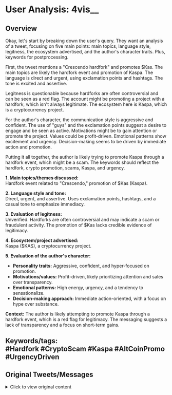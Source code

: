 # User Analysis: 4vis__

## Overview

<think>
Okay, let's start by breaking down the user's query. They want an analysis of a tweet, focusing on five main points: main topics, language style, legitness, the ecosystem advertised, and the author's character traits. Plus, keywords for postprocessing.

First, the tweet mentions a "Crescendo hardfork" and promotes $Kas. The main topics are likely the hardfork event and promotion of Kaspa. The language is direct and urgent, using exclamation points and hashtags. The tone is excited and assertive. 

Legitness is questionable because hardforks are often controversial and can be seen as a red flag. The account might be promoting a project with a hardfork, which isn't always legitimate. The ecosystem here is Kaspa, which is a cryptocurrency project. 

For the author's character, the communication style is aggressive and confident. The use of "guys" and the exclamation points suggest a desire to engage and be seen as active. Motivations might be to gain attention or promote the project. Values could be profit-driven. Emotional patterns show excitement and urgency. Decision-making seems to be driven by immediate action and promotion.

Putting it all together, the author is likely trying to promote Kaspa through a hardfork event, which might be a scam. The keywords should reflect the hardfork, crypto promotion, scams, Kaspa, and urgency.
</think>

**1. Main topics/themes discussed:**  
Hardfork event related to "Crescendo," promotion of $Kas (Kaspa).  

**2. Language style and tone:**  
Direct, urgent, and assertive. Uses exclamation points, hashtags, and a casual tone to emphasize immediacy.  

**3. Evaluation of legitness:**  
Unverified. Hardforks are often controversial and may indicate a scam or fraudulent activity. The promotion of $Kas lacks credible evidence of legitimacy.  

**4. Ecosystem/project advertised:**  
Kaspa ($KAS), a cryptocurrency project.  

**5. Evaluation of the author's character:**  
- **Personality traits:** Aggressive, confident, and hyper-focused on promotion.  
- **Motivations/values:** Profit-driven, likely prioritizing attention and sales over transparency.  
- **Emotional patterns:** High energy, urgency, and a tendency to sensationalize.  
- **Decision-making approach:** Immediate action-oriented, with a focus on hype over substance.  

**Context:** The author is likely attempting to promote Kaspa through a hardfork event, which is a red flag for legitimacy. The messaging suggests a lack of transparency and a focus on short-term gains.  

**Keywords/tags:**  
#Hardfork #CryptoScam #Kaspa #AltCoinPromo #UrgencyDriven
---
## Original Tweets/Messages

<details>
<summary>Click to view original content</summary>

| Type | Content |
|------|---------|
| messages | Just to put it out there I witnessed the Crescendo hardfork today guys!!

$Kas #Kaspa https://t.co/B3cmyISWva |

</details>

